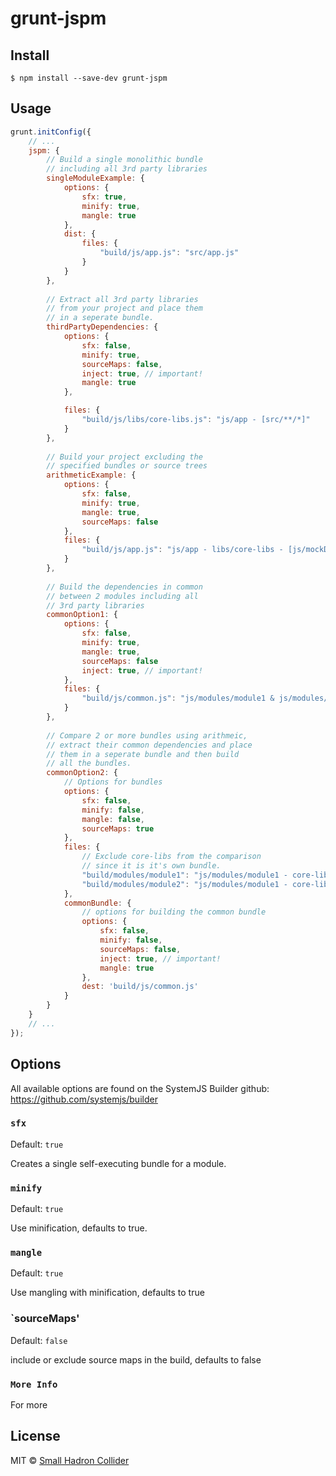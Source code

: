 # grunt-jspm

## Install

```
$ npm install --save-dev grunt-jspm
```

## Usage

```js
grunt.initConfig({
    // ...
	jspm: {
        // Build a single monolithic bundle 
        // including all 3rd party libraries
		singleModuleExample: {
            options: {
                sfx: true,
                minify: true,
                mangle: true
            },
            dist: {
                files: {
                    "build/js/app.js": "src/app.js"
                }
            }
		},
		
		// Extract all 3rd party libraries 
		// from your project and place them 
		// in a seperate bundle.
        thirdPartyDependencies: {
            options: {
                sfx: false,
                minify: true,
                sourceMaps: false,
                inject: true, // important!
                mangle: true
            },

            files: {
                "build/js/libs/core-libs.js": "js/app - [src/**/*]"
            }
        },
                
		// Build your project excluding the
		// specified bundles or source trees
		arithmeticExample: {
            options: {
                sfx: false,
                minify: true,
                mangle: true,
                sourceMaps: false
            },
            files: {
                "build/js/app.js": "js/app - libs/core-libs - [js/mockData/**/*]"
            }
        },
        
        // Build the dependencies in common 
        // between 2 modules including all 
        // 3rd party libraries
        commonOption1: {
            options: {
                sfx: false,
                minify: true,
                mangle: true,
                sourceMaps: false
                inject: true, // important!
            },
            files: {
                "build/js/common.js": "js/modules/module1 & js/modules/module2"
            }
        },
        
        // Compare 2 or more bundles using arithmeic, 
        // extract their common dependencies and place
        // them in a seperate bundle and then build 
        // all the bundles.
        commonOption2: {
            // Options for bundles
            options: {
                sfx: false,
                minify: false,
                mangle: false,
                sourceMaps: true
            },
            files: {
                // Exclude core-libs from the comparison
                // since it is it's own bundle.
                "build/modules/module1": "js/modules/module1 - core-libs",
                "build/modules/module2": "js/modules/module1 - core-libs"
            },
            commonBundle: {
                // options for building the common bundle
                options: {
                    sfx: false,
                    minify: false,
                    sourceMaps: false,
                    inject: true, // important!
                    mangle: true
                },
                dest: 'build/js/common.js'
            }
        }
	}
    // ...
});
```

## Options

All available options are found on the SystemJS Builder github: https://github.com/systemjs/builder

### `sfx`

Default: `true`

Creates a single self-executing bundle for a module.


### `minify`

Default: `true`

Use minification, defaults to true.


### `mangle`

Default: `true`

Use mangling with minification, defaults to true

### `sourceMaps'

Default: `false`

include or exclude source maps in the build, defaults to false

### `More Info`

For more 

## License

MIT © [Small Hadron Collider](http://smallhadroncollider.com)
